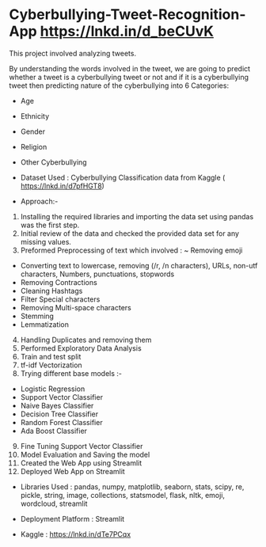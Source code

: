 # Cyberbullying-Tweet-Recognition-App https://lnkd.in/d_beCUvK

This project involved analyzing tweets. 

By understanding the words involved in the tweet, we are going to predict whether a tweet is a cyberbullying tweet or not and if it is a cyberbullying tweet then predicting nature of the cyberbullying into 6 Categories:
* Age
* Ethnicity
* Gender
* Religion
* Other Cyberbullying

* Dataset Used : Cyberbullying Classification data from Kaggle ( https://lnkd.in/d7pfHGT8)

* Approach:-
1. Installing the required libraries and importing the data set using pandas was the first step.
2. Initial review of the data and checked the provided data set for any missing values.
3. Preformed Preprocessing of text which involved :
~ Removing emoji
- Converting text to lowercase, removing (/r, /n characters), URLs,
non-utf characters, Numbers, punctuations, stopwords
- Removing Contractions
- Cleaning Hashtags
- Filter Special characters
- Removing Multi-space characters
- Stemming
- Lemmatization
4. Handling Duplicates and removing them
5. Performed Exploratory Data Analysis
6. Train and test split
7. tf-idf Vectorization
8. Trying different base models :-
- Logistic Regression
- Support Vector Classifier
- Naive Bayes Classifier
- Decision Tree Classifier
- Random Forest Classifier
- Ada Boost Classifier
9. Fine Tuning Support Vector Classifier
10. Model Evaluation and Saving the model
11. Created the Web App using Streamlit
12. Deployed Web App on Streamlit

* Libraries Used : pandas, numpy, matplotlib, seaborn, stats, scipy, re, pickle, string, image, collections, statsmodel, flask, nltk, emoji, wordcloud, streamlit

* Deployment Platform : Streamlit

* Kaggle : https://lnkd.in/dTe7PCqx

